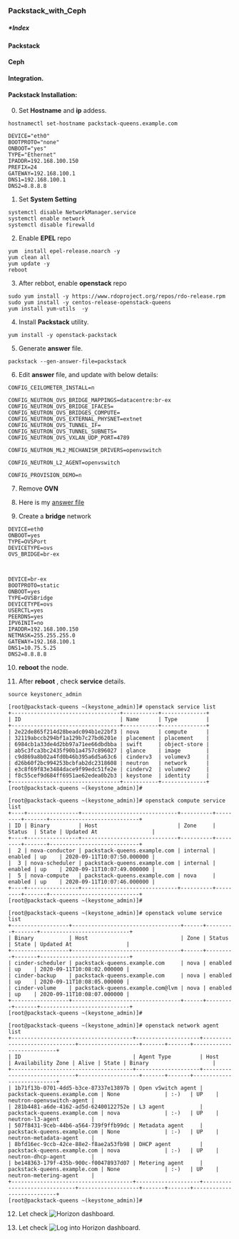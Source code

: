 ### Packstack_with_Ceph

##### *Index

#### Packstack

#### Ceph 

#### Integration. 

#### Packstack Installation:

0) Set **Hostname** and **ip** addess. 

~~~
hostnamectl set-hostname packstack-queens.example.com
~~~

~~~
DEVICE="eth0"
BOOTPROTO="none"
ONBOOT="yes"
TYPE="Ethernet"
IPADDR=192.168.100.150
PREFIX=24
GATEWAY=192.168.100.1
DNS1=192.168.100.1
DNS2=8.8.8.8
~~~

1) Set **System Setting** 

~~~
systemctl disable NetworkManager.service
systemctl enable network
systemctl disable firewalld
~~~

2) Enable **EPEL** repo

~~~
yum  install epel-release.noarch -y
yum clean all
yum update -y 
reboot
~~~

3) After rebbot, enable **openstack** repo

~~~
sudo yum install -y https://www.rdoproject.org/repos/rdo-release.rpm
sudo yum install -y centos-release-openstack-queens
yum install yum-utils  -y
~~~

4) Install **Packstack** utility. 

~~~
yum install -y openstack-packstack
~~~

5) Generate **answer** file. 

~~~
packstack --gen-answer-file=packstack 
~~~

6) Edit **answer** file, and update with below details:

~~~
CONFIG_CEILOMETER_INSTALL=n
~~~

~~~
CONFIG_NEUTRON_OVS_BRIDGE_MAPPINGS=datacentre:br-ex
CONFIG_NEUTRON_OVS_BRIDGE_IFACES=
CONFIG_NEUTRON_OVS_BRIDGES_COMPUTE=
CONFIG_NEUTRON_OVS_EXTERNAL_PHYSNET=extnet
CONFIG_NEUTRON_OVS_TUNNEL_IF=
CONFIG_NEUTRON_OVS_TUNNEL_SUBNETS=
CONFIG_NEUTRON_OVS_VXLAN_UDP_PORT=4789
~~~

~~~
CONFIG_NEUTRON_ML2_MECHANISM_DRIVERS=openvswitch
~~~

~~~
CONFIG_NEUTRON_L2_AGENT=openvswitch
~~~

~~~
CONFIG_PROVISION_DEMO=n
~~~

7) Remove **OVN**

8) Here is my [answer file](https://github.com/NileshChandekar/ceph_openstack-packstack-/blob/master/images/answer.txt)

9) Create a **bridge** network

~~~
DEVICE=eth0
ONBOOT=yes
TYPE=OVSPort
DEVICETYPE=ovs
OVS_BRIDGE=br-ex



DEVICE=br-ex
BOOTPROTO=static
ONBOOT=yes
TYPE=OVSBridge
DEVICETYPE=ovs
USERCTL=yes
PEERDNS=yes
IPV6INIT=no
IPADDR=192.168.100.150
NETMASK=255.255.255.0
GATEWAY=192.168.100.1
DNS1=10.75.5.25
DNS2=8.8.8.8
~~~

10) **reboot** the node. 

11) After **reboot** , check **service** details. 

~~~
source keystonerc_admin
~~~

~~~
[root@packstack-queens ~(keystone_admin)]# openstack service list
+----------------------------------+-----------+--------------+
| ID                               | Name      | Type         |
+----------------------------------+-----------+--------------+
| 2e22de865f214d28beadc094b1e22bf3 | nova      | compute      |
| 32119abccb294bf1a129b7c27bd6201e | placement | placement    |
| 6984cb1a33de4d2bb97a71ee66dbdbba | swift     | object-store |
| ab5c3fca3bc2435f90b1a4757c896027 | glance    | image        |
| c9d869a8b02a4fd0b46b395a6d5a63c6 | cinderv3  | volumev3     |
| d26b60f2bc994253bcbfab2dc2318608 | neutron   | network      |
| e3c8f69f83e3484dace9f99edc51fe2e | cinderv2  | volumev2     |
| f8c55cef9d684ff6951ae62edea0b2b3 | keystone  | identity     |
+----------------------------------+-----------+--------------+
[root@packstack-queens ~(keystone_admin)]# 
~~~

~~~
[root@packstack-queens ~(keystone_admin)]# openstack compute service list
+----+----------------+------------------------------+----------+---------+-------+----------------------------+
| ID | Binary         | Host                         | Zone     | Status  | State | Updated At                 |
+----+----------------+------------------------------+----------+---------+-------+----------------------------+
|  2 | nova-conductor | packstack-queens.example.com | internal | enabled | up    | 2020-09-11T10:07:50.000000 |
|  3 | nova-scheduler | packstack-queens.example.com | internal | enabled | up    | 2020-09-11T10:07:49.000000 |
|  5 | nova-compute   | packstack-queens.example.com | nova     | enabled | up    | 2020-09-11T10:07:46.000000 |
+----+----------------+------------------------------+----------+---------+-------+----------------------------+
[root@packstack-queens ~(keystone_admin)]# 
~~~

~~~
[root@packstack-queens ~(keystone_admin)]# openstack volume service list
+------------------+----------------------------------+------+---------+-------+----------------------------+
| Binary           | Host                             | Zone | Status  | State | Updated At                 |
+------------------+----------------------------------+------+---------+-------+----------------------------+
| cinder-scheduler | packstack-queens.example.com     | nova | enabled | up    | 2020-09-11T10:08:02.000000 |
| cinder-backup    | packstack-queens.example.com     | nova | enabled | up    | 2020-09-11T10:08:05.000000 |
| cinder-volume    | packstack-queens.example.com@lvm | nova | enabled | up    | 2020-09-11T10:08:07.000000 |
+------------------+----------------------------------+------+---------+-------+----------------------------+
[root@packstack-queens ~(keystone_admin)]# 
~~~

~~~
[root@packstack-queens ~(keystone_admin)]# openstack network agent list
+--------------------------------------+--------------------+------------------------------+-------------------+-------+-------+---------------------------+
| ID                                   | Agent Type         | Host                         | Availability Zone | Alive | State | Binary                    |
+--------------------------------------+--------------------+------------------------------+-------------------+-------+-------+---------------------------+
| 1b71f13b-0701-4dd5-b3ce-87337e13897b | Open vSwitch agent | packstack-queens.example.com | None              | :-)   | UP    | neutron-openvswitch-agent |
| 281b4481-a6de-4162-ad5d-62400122752e | L3 agent           | packstack-queens.example.com | nova              | :-)   | UP    | neutron-l3-agent          |
| 507f8431-9ceb-44b6-a564-739f9ffb99dc | Metadata agent     | packstack-queens.example.com | None              | :-)   | UP    | neutron-metadata-agent    |
| 8bfd16ec-9ccb-42ce-88e2-f8ae2a53fb98 | DHCP agent         | packstack-queens.example.com | nova              | :-)   | UP    | neutron-dhcp-agent        |
| be148363-179f-435b-900c-f00478937d07 | Metering agent     | packstack-queens.example.com | None              | :-)   | UP    | neutron-metering-agent    |
+--------------------------------------+--------------------+------------------------------+-------------------+-------+-------+---------------------------+
[root@packstack-queens ~(keystone_admin)]# 
~~~

12) Let check ![Horizon](https://github.com/NileshChandekar/ceph_openstack-packstack-/tree/master/images/1.png)  dashboard. 

13) Let check ![Log into Horizon](https://github.com/NileshChandekar/ceph_openstack-packstack-/tree/master/images/1.png)  dashboard.


